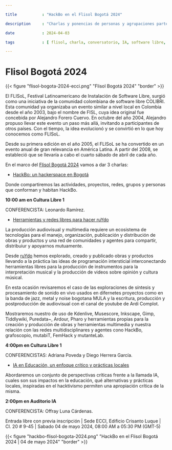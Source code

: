```yaml
---

title           : "HackBo en el Flisol Bogotá 2024"

description     : "Charlas y ponencias de personas y agrupaciones parte de HackBo en el Festival Latinoamericano de Software Libre."

date            : 2024-04-03

tags            : [ flisol, charla, conversatorio, IA, software libre, ]

---
```


# Flisol Bogotá 2024

{{< figure "flisol-bogota-2024-ecci.png" "Flisol Bogotá 2024" "border" >}}

El FLISoL, Festival Latinoamericano de Instalación de Software Libre, 
surgió como una iniciativa de la comunidad colombiana de software libre COLIBRI. 
Esta comunidad ya organizaba un evento similar a nivel local en Colombia desde el año 2003,
bajo el nombre de FISL, cuya idea original fue concebida por Alejandro Forero Cuervo. 
En octubre del año 2004, Alejandro propuso llevar este evento un paso más allá, 
invitando a participantes de otros países. 
Con el tiempo, la idea evolucionó y se convirtió en lo que hoy conocemos como FLISoL.

Desde su primera edición en el año 2005, 
el FLISoL se ha convertido en un evento anual de gran relevancia en América Latina. 
A partir del 2008, se estableció que se llevaría a cabo el cuarto sábado de abril de cada año.

En el marco del [Flisol Bogotá 2024](https://flisolbogota.org/2024/) vamos a dar 3 charlas:

* [HackBo: un hackerspace en Bogotá](https://flisolbogota.org/2024/2024/04/23/739/)  

Donde compartiremos las actividades, proyectos, redes, grupos y personas que conforman y habitan HackBo.

**10:00 am en Cultura Libre 1** 

CONFERENCISTA: Leonardo Ramírez.

* [Herramientas y redes libres para hacer ruYdo](https://flisolbogota.org/2024/2024/04/23/744/)  

La producción audiovisual y multimedia requiere un ecosistema de tecnologías
para el manejo, organización, publicación y distribución de obras y productos
y una red de comunidades y agentes para compartir, distribuiur y apoyarnos mutuamente.

Desde [ruYdo](https://ruydo.xyz) hemos explorado, creado y publicado obras y productos
llevando a la práctica las ideas de programación intersticial
interconectando herramientas libres para la producción de
instrumentos para la interpretación musical y la producción de videos sobre opinión y cultura músical.

En esta ocasión revisaremos el caso de las exploraciones de síntesis y procesamiento de sonido en vivo
usados en difernetes proyectos como en la banda de jazz, metal y noise bogotana MULA
y la escritura, producción y postproducción de audiovisual con el canal de youtube de Ardi Complot.

Mostraremos nuestro de uso de Kdenlive, Musescore, Inkscape, Gimp, Tiddlywiki, Puredata~,
Ardour, Pharo y herramientas propias para la creación y producción de obras y herramientas multimedia
y nuestra relación con las redes multidisciplinares y agentes cono HackBo, grafoscopio, mutabiT, FemHack y mutanteLab.

**4:00pm en Cultura Libre 1**  

CONFERENCISTAS: Adriana Poveda y Diego Herrera García.

* [IA en Educación, un enfoque crítico y prácticas locales](https://flisolbogota.org/2024/2024/04/24/782/)  

Abordaremos un conjunto de perspectivas críticas frente a la llamada IA,
cuales son sus impactos en la educación, qué alternativas y prácticas locales, 
inspiradas en el hacktivismo permiten una apropiación crítica de la misma.

**2:00pm en Auditorio IA**

CONFERENCISTA: Offray Luna Cárdenas.

Entrada libre con previa inscripción | Sede ECCI, Edificio Crisanto Luque | Cl. 20 # 9-45 | Sabado 04 de mayo 2024, 08:00 AM a 05:30 PM (GMT-5)

{{< figure "hackbo-flisol-bogota-2024.png" "HackBo en el Flisol Bogotá 2024 | 04 de mayo 2024" "border" >}}


